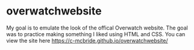 # overwatchwebsite
My goal is to emulate the look of the offical Overwatch website. The goal was to practice making something I liked using HTML and CSS.
You can view the site here https://c-mcbride.github.io/overwatchwebsite/
